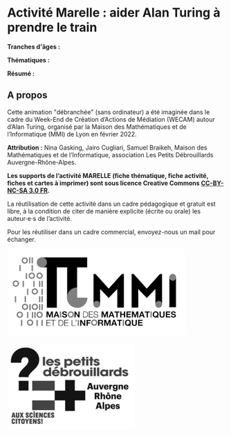 # Activité Marelle : aider Alan Turing à prendre le train


**Tranches d'âges :**

**Thématiques :**

**Résumé :**
 

 
## A propos
Cette animation "débranchée" (sans ordinateur) a été imaginée dans le cadre du Week-End de Création d’Actions de Médiation (WECAM) autour d’Alan Turing, organisé par la Maison des Mathématiques et de l’Informatique (MMI) de Lyon en février 2022. 


**Attribution :**
Nina Gasking, Jairo Cugliari, Samuel Braikeh, Maison des Mathématiques et de l’Informatique, association Les Petits Débrouillards Auvergne-Rhône-Alpes.


**Les supports de l’activité MARELLE (fiche thématique, fiche activité, fiches et cartes à imprimer) sont sous licence Creative Commons [CC-BY-NC-SA 3.0 FR](https://creativecommons.org/licenses/by-nc-sa/3.0/fr/).**


La réutilisation de cette activité dans un cadre pédagogique et gratuit est libre, à la condition de citer de manière explicite (écrite ou orale) les auteur⋅e⋅s de l’activité.

Pour les réutiliser dans un cadre commercial, envoyez-nous un mail pour échanger.

![logo MMI](illustrations/logo-mmi.png)

![logo Les Petits Débrouillards Aura](illustrations/logo-petitsdebrouillardsaura.png)
